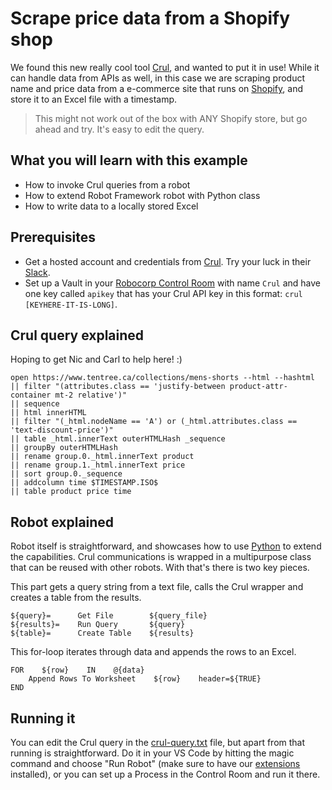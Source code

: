 # Scrape price data from a Shopify shop

We found this new really cool tool [Crul](https://www.crul.com/), and wanted to put it in use! While it can handle data from APIs as well, in this case we are scraping product name and price data from a e-commerce site that runs on [Shopify](https://www.shopify.com/), and store it to an Excel file with a timestamp.

> This might not work out of the box with ANY Shopify store, but go ahead and try. It's easy to edit the query.

## What you will learn with this example

- How to invoke Crul queries from a robot
- How to extend Robot Framework robot with Python class
- How to write data to a locally stored Excel

## Prerequisites

- Get a hosted account and credentials from [Crul](https://www.crul.com/). Try your luck in their [Slack](https://crulinc.slack.com/).
- Set up a Vault in your [Robocorp Control Room](https://cloud.robocorp.com) with name `Crul` and have one key called `apikey` that has your Crul API key in this format: `crul [KEYHERE-IT-IS-LONG]`.

## Crul query explained

Hoping to get Nic and Carl to help here! :)

```
open https://www.tentree.ca/collections/mens-shorts --html --hashtml
|| filter "(attributes.class == 'justify-between product-attr-container mt-2 relative')"
|| sequence
|| html innerHTML
|| filter "(_html.nodeName == 'A') or (_html.attributes.class == 'text-discount-price')"
|| table _html.innerText outerHTMLHash _sequence
|| groupBy outerHTMLHash
|| rename group.0._html.innerText product
|| rename group.1._html.innerText price
|| sort group.0._sequence
|| addcolumn time $TIMESTAMP.ISO$
|| table product price time
```

## Robot explained

Robot itself is straightforward, and showcases how to use [Python](CrulWrapper.py) to extend the capabilities. Crul communications is wrapped in a multipurpose class that can be reused with other robots. With that's there is two key pieces.

This part gets a query string from a text file, calls the Crul wrapper and creates a table from the results.

```
${query}=      Get File        ${query_file}
${results}=    Run Query       ${query}
${table}=      Create Table    ${results}
```

This for-loop iterates through data and appends the rows to an Excel.

```
FOR    ${row}    IN    @{data}
    Append Rows To Worksheet    ${row}    header=${TRUE}
END
```

## Running it

You can edit the Crul query in the [crul-query.txt](crul-query.txt) file, but apart from that running is straightforward. Do it in your VS Code by hitting the magic command and choose "Run Robot" (make sure to have our [extensions](https://robocorp.com/download) installed), or you can set up a Process in the Control Room and run it there.
